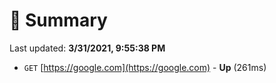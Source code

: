 # 📖 Summary
Last updated: **3/31/2021, 9:55:38 PM**

- `GET` [https://google.com](https://google.com) - **Up** (261ms)
